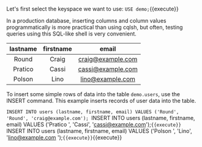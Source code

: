 Let's first select the keyspace we want to use: `USE demo;`{{execute}}

In a production database, inserting columns and column values programmatically is more practical than using cqlsh, but often, testing queries using this SQL-like shell is very convenient.

| lastname             | firstname | email |          
| :---:                 | :---:   | :---:        |
| Round  | Craig |craig@example.com    | 
| Pratico  | Cassi  |cassi@example.com    |  
| Polson  | Lino |lino@example.com    |   

To insert some simple rows of data into the table `demo.users`, use the INSERT command. This example inserts records of user data into the table.

`INSERT INTO users (lastname, firstname, email) VALUES ('Round', 'Round', 'craig@example.com');
`INSERT INTO users (lastname, firstname, email) VALUES ('Pratico ', 'Cassi', 'cassi@example.com');`{{execute}}
`INSERT INTO users (lastname, firstname, email) VALUES ('Polson  ', 'Lino', 'lino@example.com ');`{{execute}}`{{execute}}
